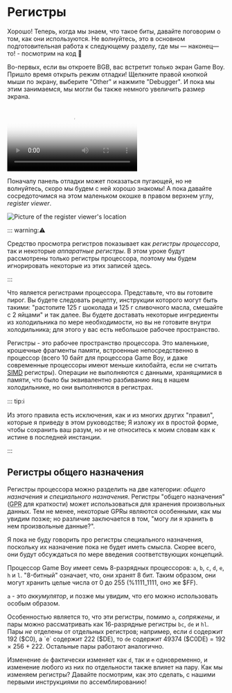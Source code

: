 # Регистры

Хорошо!
Теперь, когда мы знаем, что такое биты, давайте поговорим о том, как они используются.
Не волнуйтесь, это в основном подготовительная работа к следующему разделу, где мы — наконец—то! - посмотрим на код 👀

Во-первых, если вы откроете BGB, вас встретит только экран Game Boy.
Пришло время открыть режим отладки!
Щелкните правой кнопкой мыши по экрану, выберите "Other" и нажмите "Debugger".
И пока мы этим занимаемся, мы могли бы также немного увеличить размер экрана.

<video controls poster="../assets/vid/debugger.poster.png">
	<source src="../assets/vid/debugger.webm" type="video/webm">
	<source src="../assets/vid/debugger.mp4" type="video/mp4">

	<img src="../assets/vid/debugger.gif" alt="Video demonstration in BGB">
</video>

Поначалу панель отладки может показаться пугающей, но не волнуйтесь, скоро мы будем с ней хорошо знакомы!
А пока давайте сосредоточимся на этом маленьком окошке в правом верхнем углу, *register viewer*.

![Picture of the register viewer's location](../assets/img/reg_viewer.png)

::: warning:⚠️

Средство просмотра регистров показывает как *регистры процессора*, так и некоторые *аппаратные регистры*.
В этом уроке будут рассмотрены только регистры процессора, поэтому мы будем игнорировать некоторые из этих записей здесь.

:::

Что является регистрами процессора.
Представьте, что вы готовите пирог.
Вы будете следовать рецепту, инструкции которого могут быть такими: "растопите 125 г шоколада и 125 г сливочного масла, смешайте с 2 яйцами" и так далее.
Вы будете доставать некоторые ингредиенты из холодильника по мере необходимости, но вы не готовите внутри холодильника; для этого у вас есть небольшое рабочее пространство.

Регистры - это рабочее пространство процессора.
Это маленькие, крошечные фрагменты памяти, встроенные непосредственно в процессор (всего 10 байт для процессора Game Boy, и даже современные процессоры имеют меньше килобайта, если не считать <a href="https://en.wikipedia.org/wiki/SIMD"><abbr title="Single Instruction, Multiple Data">SIMD</abbr></a> регистры).
Операции не выполняются с данными, хранящимися в памяти, что было бы эквивалентно разбиванию яиц в нашем холодильнике, но они выполняются в регистрах.

::: tip:ℹ️

Из этого правила есть исключения, как и из многих других "правил", которые я приведу в этом руководстве; Я изложу их в простой форме, чтобы сохранить ваш разум, но и не относитесь к моим словам как к истине в последней инстанции.

:::

## Регистры общего назначения

Регистры процессора можно разделить на две категории: *общего назначения* и *специального назначения*.
Регистры "общего назначения" (<abbr title="General-Purpose Register">GPR</abbr> для краткости) может использоваться для хранения произвольных данных.
Тем не менее, некоторые GPRы являются особенными, как мы увидим позже; но различие заключается в том, "могу ли я хранить в нем произвольные данные?".

Я пока не буду говорить про регистры специального назначения, поскольку их назначение пока не будет иметь смысла.
Скорее всего, они будут обсуждаться по мере введения соответствующих концепций.

Процессор Game Boy имеет семь 8-разрядных процессоров: `a`, `b`, `c`, `d`, `e`, `h` и `l`.
"8-битный" означает, что, они хранят 8 бит.
Таким образом, они могут хранить целые числа от 0 до 255 (%1111_1111, оно же $FF).

`а` - это *аккумулятор*, и позже мы увидим, что его можно использовать особым образом.

Особенностью является то, что эти регистры, помимо `a`, *сопряжены*, и пары можно рассматривать как 16-разрядные регистры `bc`, `de` и `hl`.
Пары *не* отделены от отдельных регистров; например, если `d` содержит 192 ($C0), а `e` содержит 222 ($DE), то `de` содержит 49374 ($C0DE) = 192 × 256 + 222.
Остальные пары работают аналогично.

Изменение `de` фактически изменяет как `d`, так и `e` одновременно, и изменение любого из них по отдельности также влияет на пару.
Как мы изменяем регистры?
Давайте посмотрим, как это сделать, с нашими первыми инструкциями по ассемблированию!